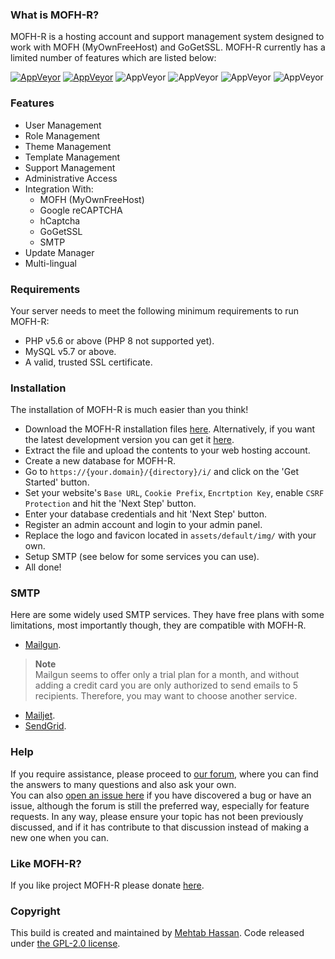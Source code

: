 ### What is MOFH-R?
MOFH-R is a hosting account and support management system designed to work with MOFH (MyOwnFreeHost) and GoGetSSL. MOFH-R currently has a limited number of features which are listed below:

[![AppVeyor](https://img.shields.io/badge/Licence-GPL_2.0-orange)](LICENSE)
[![AppVeyor](https://img.shields.io/badge/Version-v0.1-informational)](https://github.com/mahtab2003/MOFH-R/releases/latest)
![AppVeyor](https://img.shields.io/badge/Build-Passed-brightgreen)
![AppVeyor](https://img.shields.io/badge/Interface-AdminLTE-lightgreen)
![AppVeyor](https://img.shields.io/badge/Development-Continued-lightgreen)
![AppVeyor](https://img.shields.io/badge/Dependencies-PHP,_MySQL,_cUrl-red)

### Features
- User Management
 - Role Management
- Theme Management
 - Template Management
- Support Management
- Administrative Access
- Integration With:
	- MOFH (MyOwnFreeHost)
	- Google reCAPTCHA 
	- hCaptcha
	- GoGetSSL
	- SMTP
- Update Manager
- Multi-lingual

### Requirements
Your server needs to meet the following minimum requirements to run MOFH-R:
- PHP v5.6 or above (PHP 8 not supported yet).
- MySQL v5.7 or above.
- A valid, trusted SSL certificate.

### Installation 
The installation of MOFH-R is much easier than you think!
- Download the MOFH-R installation files [here](https://github.com/mahtab2003/MOFH-R/releases/latest). Alternatively, if you want the latest development version you can get it [here](https://github.com/mahtab2003/MOFH-R/archive/refs/heads/master.zip).
- Extract the file and upload the contents to your web hosting account. 
- Create a new database for MOFH-R.
- Go to ```https://{your.domain}/{directory}/i/``` and click on the 'Get Started' button.
- Set your website's ```Base URL```, ```Cookie Prefix```, ```Encrtption Key```, enable ```CSRF Protection``` and hit the 'Next Step' button.
- Enter your database credentials and hit 'Next Step' button.
- Register an admin account and login to your admin panel. 
- Replace the logo and favicon located in ```assets/default/img/``` with your own.
- Setup SMTP (see below for some services you can use).
- All done! 

### SMTP
Here are some widely used SMTP services. They have free plans with some limitations, most importantly though, they are compatible with MOFH-R.
- [Mailgun](https://www.mailgun.com/). 
> **Note**  
> Mailgun seems to offer only a trial plan for a month, and without adding a credit card you are only authorized to send emails to 5 recipients. Therefore, you may want to choose another service.
- [Mailjet](https://mailjet.com/).
- [SendGrid](https://sendgrid.com/free/).

### Help
If you require assistance, please proceed to [our forum](https://nxvim.freeflarum.com/), where you can find the answers to many questions and also ask your own.  
You can also [open an issue here](https://github.com/mahtab2003/MOFH-R/issues/new) if you have discovered a bug or have an issue, although the forum is still the preferred way, especially for feature requests. In any way, please ensure your topic has not been previously discussed, and if it has contribute to that discussion instead of making a new one when you can.

### Like MOFH-R?
If you like project MOFH-R please donate [here](https://xera.eu.org/DONATE.md).

### Copyright
This build is created and maintained by [Mehtab Hassan](https://github.com/mahtab2003). Code released under [the GPL-2.0 license](LICENSE).
